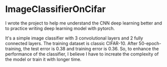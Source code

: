 # ImageClassifierOnCifar
I wrote the project to help me understand the CNN deep learning better and to practice writing deep learning model with pytorch. 

It's a simple image classifier with 3 convolutional layers and 2 fully connected layers. The training dataset is classic CIFAR-10. After 50-epoch-training, the test error is 0.38 and training error is 0.36. So, to enhance the performance of the classifier, I believe I have to increate the complexity of the model or train it with longer time.
